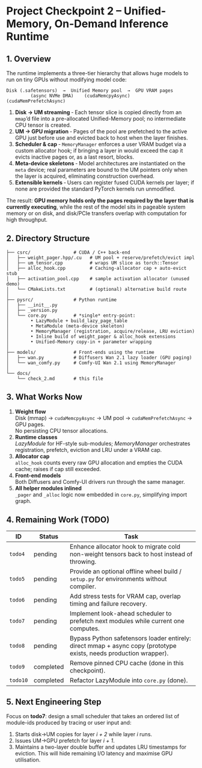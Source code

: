 # Project Checkpoint 2 – Unified-Memory, On-Demand Inference Runtime

## 1. Overview
The runtime implements a three-tier hierarchy that allows huge models to run on tiny GPUs without modifying model code:

```
Disk (.safetensors)  →  Unified Memory pool  →  GPU VRAM pages
         (async NVMe DMA)    (cudaMemcpyAsync)    (cudaMemPrefetchAsync)
```

1. **Disk → UM streaming** ‑ Each tensor slice is copied directly from an `mmap`’d file into a pre-allocated Unified-Memory pool; no intermediate CPU tensor is created.
2. **UM → GPU migration** ‑ Pages of the pool are prefetched to the active GPU just before use and evicted back to host when the layer finishes.
3. **Scheduler & cap** ‑ `MemoryManager` enforces a user VRAM budget via a custom allocator hook; if bringing a layer in would exceed the cap it evicts inactive pages or, as a last resort, blocks.
4. **Meta-device skeletons** ‑ Model architectures are instantiated on the `meta` device; real parameters are bound to the UM pointers only when the layer is acquired, eliminating construction overhead.
5. **Extensible kernels** ‑ Users can register fused CUDA kernels per layer; if none are provided the standard PyTorch kernels run unmodified.

The result: **GPU memory holds only the pages required by the layer that is currently executing**, while the rest of the model sits in pageable system memory or on disk, and disk/PCIe transfers overlap with computation for high throughput.

## 2. Directory Structure
```
├── csrc/                # CUDA / C++ back-end
│   ├── weight_pager.hpp/.cu   # UM pool + reserve/prefetch/evict impl
│   ├── um_tensor.cpp          # wraps UM slice as torch::Tensor
│   ├── alloc_hook.cpp         # Caching-allocator cap + auto-evict stub
│   ├── activation_pool.cpp    # sample activation allocator (unused demo)
│   └── CMakeLists.txt         # (optional) alternative build route
│
├── pysrc/               # Python runtime
│   ├── __init__.py
│   ├── _version.py
│   └── core.py          # *single* entry-point:
│        • LazyModule + build_lazy_page_table
│        • MetaModule (meta-device skeleton)
│        • MemoryManager (registration, acquire/release, LRU eviction)
│        • Inline build of weight_pager & alloc_hook extensions
│        • Unified-Memory copy-in + parameter wrapping
│
├── models/              # Front-ends using the runtime
│   ├── wan.py           # Diffusers Wan 2.1 lazy loader (GPU paging)
│   └── wan_comfy.py     # Comfy-UI Wan 2.1 using MemoryManager
│
└── docs/
    └── check_2.md       # this file
```

## 3. What Works Now
1. **Weight flow**  
   Disk (mmap) → `cudaMemcpyAsync` → UM pool → `cudaMemPrefetchAsync` → GPU pages.  
   No persisting CPU tensor allocations.
2. **Runtime classes**  
   *LazyModule* for HF-style sub-modules; *MemoryManager* orchestrates registration, prefetch, eviction and LRU under a VRAM cap.
3. **Allocator cap**  
   `alloc_hook` counts every raw GPU allocation and empties the CUDA cache; raises if cap still exceeded.
4. **Front-end models**  
   Both Diffusers and Comfy-UI drivers run through the same manager.
5. **All helper modules inlined**  
   `_pager` and `_alloc` logic now embedded in `core.py`, simplifying import graph.

## 4. Remaining Work (TODO)
ID | Status | Task
---|--------|------
`todo4` | pending | Enhance allocator hook to migrate cold non-weight tensors back to host instead of throwing.
`todo5` | pending | Provide an optional offline wheel build / `setup.py` for environments without compiler.
`todo6` | pending | Add stress tests for VRAM cap, overlap timing and failure recovery.
`todo7` | pending | Implement look-ahead scheduler to prefetch next modules while current one computes.
`todo8` | pending | Bypass Python safetensors loader entirely: direct mmap + async copy (prototype exists, needs production wrapper).
`todo9` | completed | Remove pinned CPU cache (done in this checkpoint).
`todo10` | completed | Refactor LazyModule into `core.py` (done).

## 5. Next Engineering Step
Focus on **todo7**: design a small scheduler that takes an ordered list of module-ids produced by tracing or user input and:
1. Starts disk→UM copies for layer *i + 2* while layer *i* runs.
2. Issues UM→GPU prefetch for layer *i + 1*.
3. Maintains a two-layer double buffer and updates LRU timestamps for eviction.
This will hide remaining I/O latency and maximise GPU utilisation.
